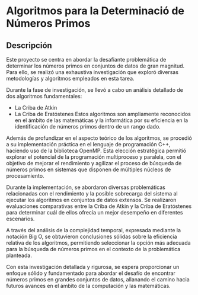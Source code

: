 # Algoritmos para la Determinació de Números Primos

## Descripción

Este proyecto se centra en abordar la desafiante problemática de determinar los números primos en conjuntos de datos de gran magnitud. Para ello, se realizó una exhaustiva investigación que exploró diversas metodologías y algoritmos empleados en esta tarea.

Durante la fase de investigación, se llevó a cabo un análisis detallado de dos algoritmos fundamentales:

* La Criba de Atkin
* La Criba de Eratóstenes
Estos algoritmos son ampliamente reconocidos en el ámbito de las matemáticas y la informática por su eficiencia en la identificación de números primos dentro de un rango dado.

Además de profundizar en el aspecto teórico de los algoritmos, se procedió a su implementación práctica en el lenguaje de programación C++, haciendo uso de la biblioteca OpenMP. Esta elección estratégica permitió explorar el potencial de la programación multiproceso y paralela, con el objetivo de mejorar el rendimiento y agilizar el proceso de búsqueda de números primos en sistemas que disponen de múltiples núcleos de procesamiento.

Durante la implementación, se abordaron diversas problemáticas relacionadas con el rendimiento y la posible sobrecarga del sistema al ejecutar los algoritmos en conjuntos de datos extensos. Se realizaron evaluaciones comparativas entre la Criba de Atkin y la Criba de Eratóstenes para determinar cuál de ellos ofrecía un mejor desempeño en diferentes escenarios.

A través del análisis de la complejidad temporal, expresada mediante la notación Big O, se obtuvieron conclusiones sólidas sobre la eficiencia relativa de los algoritmos, permitiendo seleccionar la opción más adecuada para la búsqueda de números primos en el contexto de la problemática planteada.

Con esta investigación detallada y rigurosa, se espera proporcionar un enfoque sólido y fundamentado para abordar el desafío de encontrar números primos en grandes conjuntos de datos, allanando el camino hacia futuros avances en el ámbito de la computación y las matemáticas.

